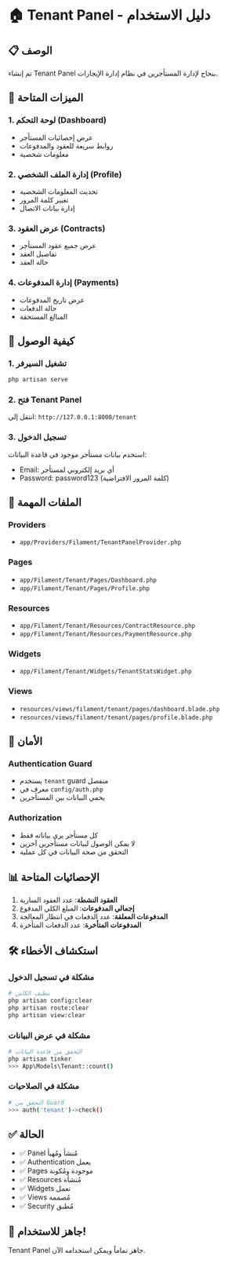 # 🏠 Tenant Panel - دليل الاستخدام

## 📋 الوصف
تم إنشاء Tenant Panel بنجاح لإدارة المستأجرين في نظام إدارة الإيجارات.

## 🎯 الميزات المتاحة

### 1. لوحة التحكم (Dashboard)
- عرض إحصائيات المستأجر
- روابط سريعة للعقود والمدفوعات
- معلومات شخصية

### 2. إدارة الملف الشخصي (Profile)
- تحديث المعلومات الشخصية
- تغيير كلمة المرور
- إدارة بيانات الاتصال

### 3. عرض العقود (Contracts)
- عرض جميع عقود المستأجر
- تفاصيل العقد
- حالة العقد

### 4. إدارة المدفوعات (Payments)
- عرض تاريخ المدفوعات
- حالة الدفعات
- المبالغ المستحقة

## 🚀 كيفية الوصول

### 1. تشغيل السيرفر
```bash
php artisan serve
```

### 2. فتح Tenant Panel
انتقل إلى: `http://127.0.0.1:8000/tenant`

### 3. تسجيل الدخول
استخدم بيانات مستأجر موجود في قاعدة البيانات:
- Email: أي بريد إلكتروني لمستأجر
- Password: password123 (كلمة المرور الافتراضية)

## 🔧 الملفات المهمة

### Providers
- `app/Providers/Filament/TenantPanelProvider.php`

### Pages
- `app/Filament/Tenant/Pages/Dashboard.php`
- `app/Filament/Tenant/Pages/Profile.php`

### Resources
- `app/Filament/Tenant/Resources/ContractResource.php`
- `app/Filament/Tenant/Resources/PaymentResource.php`

### Widgets
- `app/Filament/Tenant/Widgets/TenantStatsWidget.php`

### Views
- `resources/views/filament/tenant/pages/dashboard.blade.php`
- `resources/views/filament/tenant/pages/profile.blade.php`

## 🔐 الأمان

### Authentication Guard
- يستخدم `tenant` guard منفصل
- معرف في `config/auth.php`
- يحمي البيانات بين المستأجرين

### Authorization
- كل مستأجر يرى بياناته فقط
- لا يمكن الوصول لبيانات مستأجرين آخرين
- التحقق من صحة البيانات في كل عملية

## 📊 الإحصائيات المتاحة

1. **العقود النشطة**: عدد العقود السارية
2. **إجمالي المدفوعات**: المبلغ الكلي المدفوع
3. **المدفوعات المعلقة**: عدد الدفعات في انتظار المعالجة
4. **المدفوعات المتأخرة**: عدد الدفعات المتأخرة

## 🛠️ استكشاف الأخطاء

### مشكلة في تسجيل الدخول
```bash
# تنظيف الكاش
php artisan config:clear
php artisan route:clear
php artisan view:clear
```

### مشكلة في عرض البيانات
```bash
# التحقق من قاعدة البيانات
php artisan tinker
>>> App\Models\Tenant::count()
```

### مشكلة في الصلاحيات
```bash
# التحقق من Guard
>>> auth('tenant')->check()
```

## ✅ الحالة
- ✅ Panel مُنشأ ومُهيأ
- ✅ Authentication يعمل
- ✅ Pages موجودة ومُكونة
- ✅ Resources مُنشأة
- ✅ Widgets تعمل
- ✅ Views مُصممة
- ✅ Security مُطبق

## 🎉 جاهز للاستخدام!
Tenant Panel جاهز تماماً ويمكن استخدامه الآن.
